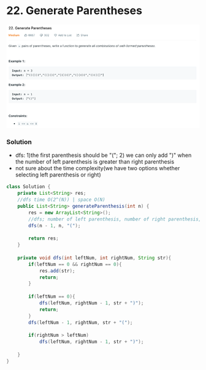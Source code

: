 # 22. Generate Parentheses

![22%20Generate%20Parentheses%20d617449044e64ba19046702b0cd56eee/Untitled.png](22%20Generate%20Parentheses%20d617449044e64ba19046702b0cd56eee/Untitled.png)

### Solution

- dfs: 1)the first parenthesis should be "(";  2) we can only add ")" when the number of left parenthesis is greater than right parenthesis
- not sure about the time complexity(we have two options whether selecting left parenthesis or right)

```java
class Solution {
    private List<String> res;
    //dfs time O(2^(N)) | space O(N)
    public List<String> generateParenthesis(int n) {
        res = new ArrayList<String>();
        //dfs; number of left parenthesis, number of right parenthesis, idx,         
        dfs(n - 1, n, "(");

        return res;
    }

    private void dfs(int leftNum, int rightNum, String str){
        if(leftNum == 0 && rightNum == 0){
            res.add(str);
            return;
        }

        if(leftNum == 0){
            dfs(leftNum, rightNum - 1, str + ")");
            return;
        }
        dfs(leftNum - 1, rightNum, str + "(");

        if(rightNum > leftNum)
            dfs(leftNum, rightNum - 1, str + ")");

    }
}
```